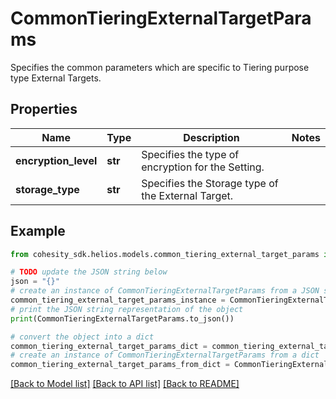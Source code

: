 # CommonTieringExternalTargetParams

Specifies the common parameters which are specific to Tiering purpose type External Targets.

## Properties

Name | Type | Description | Notes
------------ | ------------- | ------------- | -------------
**encryption_level** | **str** | Specifies the type of encryption for the Setting. | 
**storage_type** | **str** | Specifies the Storage type of the External Target. | 

## Example

```python
from cohesity_sdk.helios.models.common_tiering_external_target_params import CommonTieringExternalTargetParams

# TODO update the JSON string below
json = "{}"
# create an instance of CommonTieringExternalTargetParams from a JSON string
common_tiering_external_target_params_instance = CommonTieringExternalTargetParams.from_json(json)
# print the JSON string representation of the object
print(CommonTieringExternalTargetParams.to_json())

# convert the object into a dict
common_tiering_external_target_params_dict = common_tiering_external_target_params_instance.to_dict()
# create an instance of CommonTieringExternalTargetParams from a dict
common_tiering_external_target_params_from_dict = CommonTieringExternalTargetParams.from_dict(common_tiering_external_target_params_dict)
```
[[Back to Model list]](../README.md#documentation-for-models) [[Back to API list]](../README.md#documentation-for-api-endpoints) [[Back to README]](../README.md)


